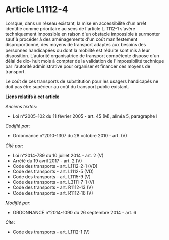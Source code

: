 # Article L1112-4

Lorsque, dans un réseau existant, la mise en accessibilité d'un arrêt identifié comme prioritaire au sens de l'article L.
1112-1 s'avère techniquement impossible en raison d'un obstacle impossible à surmonter sauf à procéder à des aménagements
d'un coût manifestement disproportionné, des moyens de transport adaptés aux besoins des personnes handicapées ou dont la
mobilité est réduite sont mis à leur disposition. L'autorité organisatrice de transport compétente dispose d'un délai de dix-
huit mois à compter de la validation de l'impossibilité technique par l'autorité administrative pour organiser et financer
ces moyens de transport. 

Le coût de ces transports de substitution pour les usagers handicapés ne doit pas être supérieur au coût du transport public
existant.

**Liens relatifs à cet article**

_Anciens textes_:

  - Loi n°2005-102 du 11 février 2005 - art. 45 (M), alinéa 5, paragraphe I

_Codifié par_:

  - Ordonnance n°2010-1307 du 28 octobre 2010 - art. (V)

_Cité par_:

  - Loi n°2014-789 du 10 juillet 2014 - art. 2 (V)
  - Arrêté du 19 avril 2017 - art. 2 (V)
  - Code des transports - art. L1112-2-1 (VD)
  - Code des transports - art. L1112-5 (VD)
  - Code des transports - art. L1115-9 (V)
  - Code des transports - art. L3111-7-1 (V)
  - Code des transports - art. R1112-13 (V)
  - Code des transports - art. R1112-16 (V)

_Modifié par_:

  - ORDONNANCE n°2014-1090 du 26 septembre 2014 - art. 6

_Cite_:

  - Code des transports - art. L1112-1 (V)
